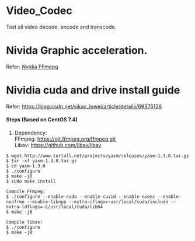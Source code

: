 # Video_Codec
Test all video decode, encode and transcode.

# Nivida Graphic acceleration.
Refer: [Nvidia FFmepg](https://developer.nvidia.com/ffmpeg)

# Nividia cuda and drive install guide 
Refer: https://blog.csdn.net/sikao_luwei/article/details/69375126

#### Steps (Based on CentOS 7.4)
  1. Dependency:  <br>
     FFmpeg: https://git.ffmpeg.org/ffmpeg.git<br>
     Libav: https://github.com/libav/libav<br>

    $ wget http://www.tortall.net/projects/yasm/releases/yasm-1.3.0.tar.gz
    $ tar -xf yasm-1.3.0.tar.gz
    $ cd yasm-1.3.0
    $ ./configure
    $ make -j8
    $ sudo make install

    Compile FFmpeg:
    $ ./configure --enable-cuda --enable-cuvid --enable-nvenc --enable-nonfree --enable-libnpp --extra-cflags=-usr/local/cuda/include --extra-ldflags=-L/usr/local/cuda/lib64
    $ make -j8
    
    Compile libav:
    $ ./configure
    $ make -j8
    
    
